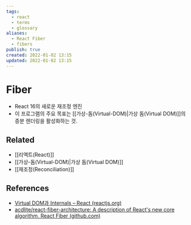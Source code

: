```yaml
---
tags:
  - react
  - terms
  - glossary
aliases:
  - React Fiber
  - fibers
publish: true
created: 2022-01-02 13:15
updated: 2022-01-02 13:15
---
```


# Fiber

- React 16의 새로운 재조정 엔진
- 이 프로그램의 주요 목표는 [[가상-돔(Virtual-DOM)|가상 돔(Virtual DOM)]]의 증분 렌더링을 활성화하는 것.

## Related

- [[리액트(React)]]
- [[가상-돔(Virtual-DOM)|가상 돔(Virtual DOM)]]
- [[재조정(Reconciliation)]]

## References

- [Virtual DOM과 Internals – React (reactjs.org)](https://ko.reactjs.org/docs/faq-internals.html#what-is-react-fiber)
- [acdlite/react-fiber-architecture: A description of React's new core algorithm, React Fiber (github.com)](https://github.com/acdlite/react-fiber-architecture)

